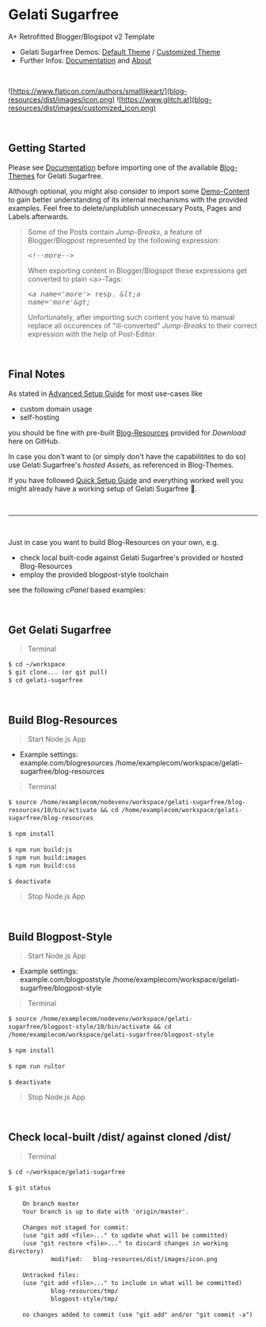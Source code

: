 # Gelati Sugarfree

A+ Retrofitted Blogger/Blogspot v2 Template

- Gelati Sugarfree Demos: [Default Theme](https://gelati.sugar3.io/) / [Customized Theme](https://www.glitch.at/)
- Further Infos: [Documentation](https://gelati.sugar3.io/p/docs.html) and [About](https://gelati.sugar3.io/p/about.html)

<br>

![https://www.flaticon.com/authors/smalllikeart/](blog-resources/dist/images/icon.png)
![https://www.glitch.at](blog-resources/dist/images/customized_icon.png)

<br>

## Getting Started

Please see [Documentation](https://gelati.sugar3.io/p/docs.html) before importing one of the available [Blog-Themes](blog-theme) for Gelati Sugarfree.

Although optional, you might also consider to import some [Demo-Content](demo-content) to gain better understanding of its internal mechanisms with the provided examples. Feel free to delete/unplublish unnecessary Posts, Pages and Labels afterwards.

> Some of the Posts contain <i>Jump-Breaks</i>, a feature of Blogger/Blogpost represented by the following expression: <pre><i>&lt;!--more--&gt;</i></pre> 
> When exporting content in Blogger/Blogspot these expressions get converted to plain &lt;a&gt;-Tags: <pre><i>&lt;a name='more'&gt;</i> resp. <i>&amp;lt;a name='more'&amp;gt;</i></pre>
> Unfortunately, after importing such content you have to manual replace all occurences of "ill-converted" <i>Jump-Breaks</i> to their correct expression with the help of Post-Editor.

<br>

## Final Notes

As stated in [Advanced Setup Guide](https://gelati.sugar3.io/p/docs.html#advanced_setup) for most use-cases like

* custom domain usage 
* self-hosting

you should be fine with pre-built [Blog-Resources](blog-resources) provided for <i>Download</i> here on GitHub.

In case you don't want to (or simply don't have the capabilitites to do so) use Gelati Sugarfree's <i>hosted Assets</i>, as referenced in Blog-Themes.

If you have followed [Quick Setup Guide](https://gelati.sugar3.io/p/docs.html#quick_installation) and everything worked well you might already have a working setup of Gelati Sugarfree 🎉.

<br>
<hr>
<br>

Just in case you want to build Blog-Resources on your own, e.g.

* check local built-code against Gelati Sugarfree's provided or hosted Blog-Resources
* employ the provided blogpost-style toolchain

see the following <i>cPanel</i> based examples:

<br>

## Get Gelati Sugarfree 
> Terminal
```
$ cd ~/workspace
$ git clone... (or git pull)
$ cd gelati-sugarfree
```

<br>

## Build Blog-Resources
> Start Node.js App
* Example settings:<br>
example.com/blogresources /home/examplecom/workspace/gelati-sugarfree/blog-resources
> Terminal
```
$ source /home/examplecom/nodevenv/workspace/gelati-sugarfree/blog-resources/10/bin/activate && cd /home/examplecom/workspace/gelati-sugarfree/blog-resources

$ npm install

$ npm run build:js
$ npm run build:images
$ npm run build:css

$ deactivate
```
> Stop Node.js App

<br>

## Build Blogpost-Style 
> Start Node.js App
* Example settings:<br>
example.com/blogpoststyle /home/examplecom/workspace/gelati-sugarfree/blogpost-style
> Terminal
```
$ source /home/examplecom/nodevenv/workspace/gelati-sugarfree/blogpost-style/10/bin/activate && cd /home/examplecom/workspace/gelati-sugarfree/blogpost-style

$ npm install

$ npm run rultor

$ deactivate
```
> Stop Node.js App

<br>

## Check local-built /dist/ against cloned /dist/
> Terminal
```
$ cd ~/workspace/gelati-sugarfree

$ git status

    On branch master
    Your branch is up to date with 'origin/master'.

    Changes not staged for commit:
    (use "git add <file>..." to update what will be committed)
    (use "git restore <file>..." to discard changes in working directory)
            modified:   blog-resources/dist/images/icon.png

    Untracked files:
    (use "git add <file>..." to include in what will be committed)
            blog-resources/tmp/
            blogpost-style/tmp/

    no changes added to commit (use "git add" and/or "git commit -a")
```